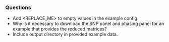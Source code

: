 ### Questions
- Add <REPLACE_ME> to empty values in the example config.
- Why is it necessary to download the SNP panel and phasing panel for an example that provides the reduced matrices?
- Include output directory in provided example data. 